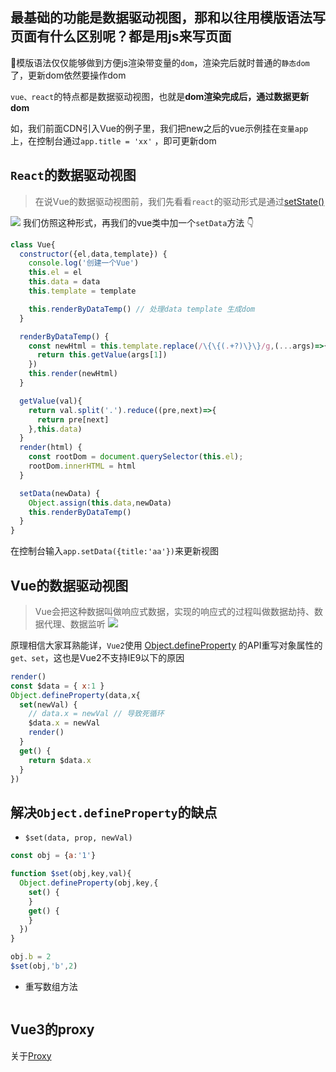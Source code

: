 ## 最基础的功能是数据驱动视图，那和以往用模版语法写页面有什么区别呢？都是用js来写页面
模版语法仅仅能够做到方便js渲染带变量的`dom`，渲染完后就时普通的`静态dom`了，更新dom依然要操作dom

`vue、react`的特点都是数据驱动视图，也就是**dom渲染完成后，通过数据更新dom**

如，我们前面CDN引入Vue的例子里，我们把new之后的vue示例挂在`变量app`上，在控制台通过`app.title = 'xx'` ，即可更新dom

## `React`的数据驱动视图
> 在说Vue的数据驱动视图前，我们先看看`react`的驱动形式是通过[setState()](https://react.docschina.org/docs/state-and-lifecycle.html)
> 
![](https://gitee.com/luojinan1/markdown-img/raw/master/20220306154527.png)
我们仿照这种形式，再我们的vue类中加一个`setData`方法 👇

```js
class Vue{
  constructor({el,data,template}) {
    console.log('创建一个Vue')
    this.el = el
    this.data = data
    this.template = template

    this.renderByDataTemp() // 处理data template 生成dom
  }

  renderByDataTemp() {
    const newHtml = this.template.replace(/\{\{(.+?)\}\}/g,(...args)=>{
      return this.getValue(args[1])
    })
    this.render(newHtml)
  }

  getValue(val){
    return val.split('.').reduce((pre,next)=>{
      return pre[next]
    },this.data)
  }
  render(html) {
    const rootDom = document.querySelector(this.el);
    rootDom.innerHTML = html
  }

  setData(newData) {
    Object.assign(this.data,newData)
    this.renderByDataTemp()
  }
}
```

在控制台输入`app.setData({title:'aa'})`来更新视图

## Vue的数据驱动视图
> Vue会把这种数据叫做响应式数据，实现的响应式的过程叫做数据劫持、数据代理、数据监听
![](https://gitee.com/luojinan1/markdown-img/raw/master/20220307233604.png)

原理相信大家耳熟能详，`Vue2`使用 [Object.defineProperty](https://developer.mozilla.org/zh-CN/docs/Web/JavaScript/Reference/Global_Objects/Object/defineProperty) 的API重写对象属性的`get、set`，这也是Vue2不支持IE9以下的原因

```js
render()
const $data = { x:1 }
Object.defineProperty(data,x{
  set(newVal) {
    // data.x = newVal // 导致死循环
    $data.x = newVal
    render()
  }
  get() {
    return $data.x
  }
})
```

## 解决`Object.defineProperty`的缺点

- `$set(data, prop, newVal)`
```js
const obj = {a:'1'}

function $set(obj,key,val){
  Object.defineProperty(obj,key,{
    set() {
    }
    get() {
    }
  })
}

obj.b = 2
$set(obj,'b',2)
```
- 重写数组方法

```js

```

## Vue3的proxy

关于[Proxy](../js/proxy.md)
